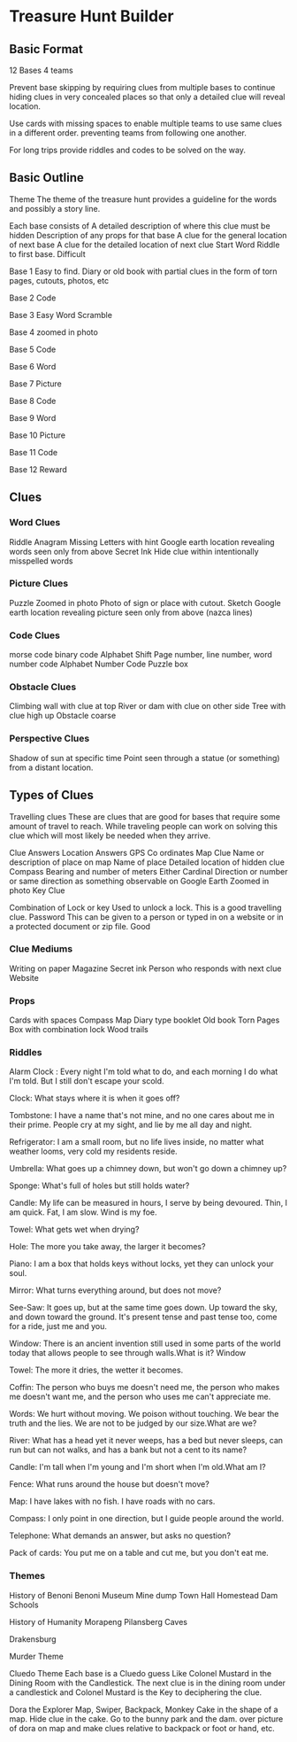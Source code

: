 # Treasure Hunt Builder



## Basic Format

12 Bases
4 teams

Prevent base skipping
by requiring clues from multiple bases to continue
hiding clues in very concealed places so that only a detailed clue will reveal location.

Use cards with missing spaces to enable multiple teams to use same clues in a different order. preventing teams from following one another.

For long trips provide riddles and codes to be solved on the way.


## Basic Outline

Theme
The theme of the treasure hunt provides a guideline for the words and possibly a story line.

Each base consists of 
	A detailed description of where this clue must be hidden
	Description of any props for that base
	A clue for the general location of next base
	A clue for the detailed location of next clue
Start
Word Riddle to first base. Difficult

Base 1
Easy to find. Diary or old book with partial clues in the form of torn pages, cutouts, photos, etc

Base 2
Code

Base  3
Easy Word Scramble

Base 4
zoomed in photo

Base 5
Code

Base 6
Word

Base 7
Picture

Base 8
Code

Base 9
Word

Base 10
Picture

Base 11
Code

Base 12
Reward

## Clues

### Word Clues

Riddle
Anagram
Missing Letters with hint
Google earth location revealing words seen only from above
Secret Ink
Hide clue within intentionally misspelled words


### Picture Clues

Puzzle
Zoomed in photo
Photo of sign or place with cutout.
Sketch
Google earth location revealing picture seen only from above (nazca lines)

### Code Clues

morse code
binary code
Alphabet Shift
Page number, line number, word number code
Alphabet Number Code
Puzzle box

### Obstacle Clues

Climbing wall with clue at top
River or dam with clue on other side
Tree with clue high up
Obstacle coarse

### Perspective Clues

Shadow of sun at specific time
Point seen through a statue (or something) from a distant location.

## Types of Clues

Travelling clues
These are clues that are good for bases that require some amount of travel to reach. While traveling people can work on solving this clue which will most likely be needed when they arrive.

Clue Answers
Location Answers
GPS Co ordinates
Map Clue
Name or description of place on map
Name of place 
Detailed location of hidden clue
Compass Bearing and number of meters
Either Cardinal Direction or number or same direction as something observable on Google Earth
Zoomed in photo
Key Clue

Combination of Lock or key
Used to unlock a lock.
This is a good travelling clue.
Password
This can be given to a person or typed in on a website or in a protected document or zip file.
Good 


### Clue Mediums

Writing	on paper
Magazine
Secret ink
Person who responds with next clue
Website

### Props

Cards with spaces
Compass
Map
Diary type booklet
Old book
Torn Pages
Box with combination lock
Wood trails

### Riddles

Alarm Clock : Every night I'm told what to do, and each morning I do what I'm told. But I still don't escape your scold.

Clock: What stays where it is when it goes off?

Tombstone: I have a name that's not mine, and no one cares about me in their prime. People cry at my sight, and lie by me all day and night.

Refrigerator: I am a small room, but no life lives inside, no matter what weather looms, very cold my residents reside.

Umbrella: What goes up a chimney down, but won't go down a chimney up?

Sponge: What's full of holes but still holds water?

Candle: My life can be measured in hours, I serve by being devoured. Thin, I am quick. Fat, I am slow. Wind is my foe.

Towel: What gets wet when drying?

Hole: The more you take away, the larger it becomes?

Piano: I am a box that holds keys without locks, yet they can unlock your soul.

Mirror: What turns everything around, but does not move?

See-Saw: It goes up, but at the same time goes down. Up toward the sky, and down toward the ground. It's present tense and past tense too, come for a ride, just me and you.

Window: There is an ancient invention still used in some parts of the world today that allows people to see through walls.What is it? Window

Towel: The more it dries, the wetter it becomes.

Coffin: The person who buys me doesn't need me, the person who makes me doesn't want me, and the person who uses me can't appreciate me.

Words: We hurt without moving. We poison without touching. We bear the truth and the lies. We are not to be judged by our size.What are we?

River: What has a head yet it never weeps, has a bed but never sleeps, can run but can not walks, and has a bank but not a cent to its name?

Candle: I'm tall when I'm young and I'm short when I'm old.What am I?

Fence: What runs around the house but doesn't move?

Map: I have lakes with no fish. I have roads with no cars.

Compass: I only point in one direction, but I guide people around the world.

Telephone: What demands an answer, but asks no question?

Pack of cards: You put me on a table and cut me, but you don't eat me.


### Themes

History of Benoni
		Benoni Museum
		Mine dump
		Town Hall
		Homestead Dam
		Schools
		
History of Humanity
		Morapeng
		Pilansberg
		Caves
	
Drakensburg
		
Murder Theme

Cluedo Theme
		Each base is a Cluedo guess Like Colonel Mustard in the Dining Room with the Candlestick.
		The next clue is in the dining room under a candlestick and Colonel Mustard is the Key to deciphering the clue.


Dora the Explorer
Map, Swiper, Backpack, Monkey
Cake in the shape of a map. Hide clue in the cake.
Go to the bunny park and the dam.
over picture of dora on map and make clues relative to backpack or foot or hand, etc.



